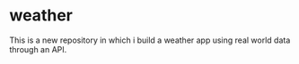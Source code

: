 # weather
This is a new repository in which i build a weather app using real world data through an API.
